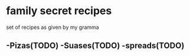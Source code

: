 # family secret recipes

set of recipes as given by my gramma

-Pizas(TODO)
-Suases(TODO)
-spreads(TODO)
-